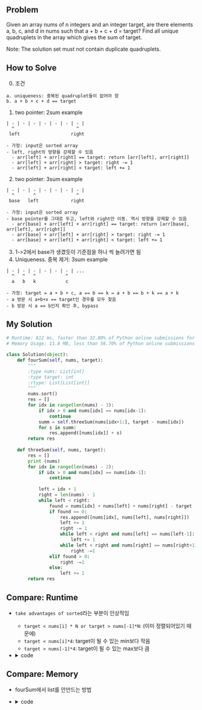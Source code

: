 ## Problem
Given an array nums of n integers and an integer target, 
are there elements a, b, c, and d in nums such that a + b + c + d = target? 
Find all unique quadruplets in the array which gives the sum of target.

Note: The solution set must not contain duplicate quadruplets.

## How to Solve
0. 조건
```
a. uniqueness: 중복된 quadruplet들이 없어야 함
b. a + b + c + d == target
```

1. two pointer: 2sum example
```
| - | - | - | - | - | - | - |
  ^                       ^
 left                   right

- 가정: input은 sorted array
- left, right의 방향을 강제할 수 있음
  - arr[left] + arr[right] == target: return [arr[left], arr[right]]
  - arr[left] + arr[right] > target: right -= 1
  - arr[left] + arr[right] < target: left += 1
```

2. two pointer: 3sum example
```
| - | - | - | - | - | - | - |
  ^       ^               ^
 base   left            right

- 가정: input은 sorted array
- base pointer를 그대로 두고, left와 right만 이동. 역시 방향을 강제할 수 있음
  - arr[base] + arr[left] + arr[right] == target: return [arr[base], arr[left], arr[right]]
  - arr[base] + arr[left] + arr[right] > target: right -= 1
  - arr[base] + arr[left] + arr[right] < target: left += 1

```

3. 1->2에서 base가 생겼듯이 기준점을 하나 씩 늘려가면 됨
4. Uniqueness. 중복 제거: 3sum example
```
| - | - | - | - | - | - | ...
  ^   ^   ^           ^
  a   b   k           c

- 가정: target = a + b + c, a == b == k ↔ a + b == b + k == a + k
- a 방문 시 a+b+x == target인 경우를 모두 찾음
- b 방문 시 a == b인지 확인 후, bypass

```


## My Solution
``` python
# Runtime: 812 ms, faster than 32.80% of Python online submissions for 4Sum.
# Memory Usage: 11.8 MB, less than 56.70% of Python online submissions for 4Sum.

class Solution(object):
    def fourSum(self, nums, target):
        """
        :type nums: List[int]
        :type target: int
        :rtype: List[List[int]]
        """
        nums.sort()
        res = []
        for idx in range(len(nums) - 3):
            if idx > 0 and nums[idx] == nums[idx-1]:
                continue
            summ = self.threeSum(nums[idx+1:], target - nums[idx])
            for s in summ:
                res.append([nums[idx]] + s)
        return res
                
    def threeSum(self, nums, target):
        res = []
        print (nums)
        for idx in range(len(nums) - 2):
            if idx > 0 and nums[idx] == nums[idx-1]:
                continue
            
            left = idx + 1
            right = len(nums) - 1
            while left < right:
                found = nums[idx] + nums[left] + nums[right] - target
                if found == 0:
                    res.append([nums[idx], nums[left], nums[right]])
                    left += 1
                    right -= 1
                    while left < right and nums[left] == nums[left-1]:
                        left += 1
                    while left < right and nums[right] == nums[right+1]:
                        right -=1
                elif found > 0:
                    right -=1
                else:
                    left += 1
        return res         
```

## Compare: Runtime
- `take advantages of sorted`라는 부분이 인상적임
  - `target < nums[i] * N or target > nums[-1]*N`: (이미 정렬되어있기 때문에)
  - `target < nums[i]*4`: target이 될 수 있는 min보다 작음
  - `target > nums[-1]*4`: target이 될 수 있는  max보다 큼
- <details><summary> code </summary><pre>

  ``` python
  # sample 44 ms submission
  class Solution(object):
    def fourSum(self, nums, target):
        nums.sort()
        results = []
        for i in range(len(nums)-3):
            if  i!=0 and nums[i] == nums[i-1]:
                continue
            if target < nums[i]*4 or target > nums[-1]*4:  # take advantages of sorted list
                break
            target_for_3sum = target - nums[i]
            self.threeSum_withtarget(nums[i+1:], target_for_3sum, nums[i], results)
            # for res in res_3sum:
            #     results.append([nums[i]] + res)
        return results

    def threeSum_withtarget(self, nums, target, comb, res):
        # res = []
        N = len(nums)
        if N < 3: return
        # nums.sort() # already sorted


        for i in range(N-2): # j k for last

            new_target = target - nums[i]
            l, r = i+1, N-1
            if  i!=0 and nums[i] == nums[i-1]:
                continue
            if target < nums[i]*3 or target > nums[-1]*3:  # take advantages of sorted list
                break
            while l<r:
                cur_sum = nums[l] + nums[r]
                if cur_sum > new_target:
                    r -= 1 #move r
                elif cur_sum < new_target:
                    l += 1# move l
                else: # equal to target
                    res.append([comb, nums[i], nums[l], nums[r]])
                    while l<r and nums[l] == nums[l+1]:
                        l += 1
                    while l<r and nums[r] == nums[r-1]:
                        r -= 1
                    r -= 1
                    l += 1
        return
  ```
  </pre></summary>

## Compare: Memory
- fourSum에서 list를 안만드는 방법
- <details><summary> code </summary><pre>

  ``` python
  # sample 11500 kb submission
  class Solution(object):
    def fourSum(self, nums, tg):
        """
        :type nums: List[int]
        :type target: int
        :rtype: List[List[int]]
        """
        nums.sort()

        return self.n_sum(nums, tg, 4)

    def n_sum(self, nums, tg, N):
        res = []
        if N == 2:
            l, r = 0, len(nums)-1
            while l < r:
                s = nums[l] + nums[r]
                if s == tg:
                    res.append([nums[l], nums[r]])
                    l += 1
                    while l < r and nums[l] == nums[l-1]:
                        l += 1
                elif s > tg:
                    r -= 1
                else:
                    l += 1
        else:
            for i, n in enumerate(nums):
                if i and nums[i-1] == n:
                    continue
                if (i and nums[i-1] * N > tg):
                    break
                res += [[n]+r for r in self.n_sum(nums[i+1:], tg-n, N-1)]
        return res
  ```
  </pre></summary>
